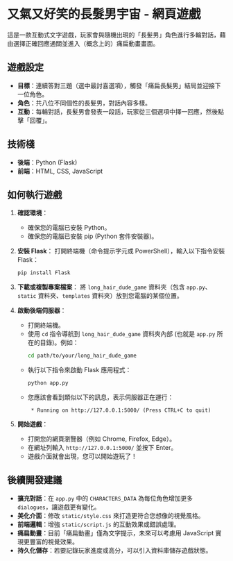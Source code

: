 # 又氣又好笑的長髮男宇宙 - 網頁遊戲

這是一款互動式文字遊戲，玩家會與隨機出現的「長髮男」角色進行多輪對話，藉由選擇正確回應通關並進入（概念上的）痛扁動畫畫面。

## 遊戲設定

- **目標**：連續答對三題（選中最討喜選項），觸發「痛扁長髮男」結局並迎接下一位角色。
- **角色**：共八位不同個性的長髮男，對話內容多樣。
- **互動**：每輪對話，長髮男會發表一段話，玩家從三個選項中擇一回應，然後點擊「回覆」。

## 技術棧

- **後端**：Python (Flask)
- **前端**：HTML, CSS, JavaScript

## 如何執行遊戲

1.  **確認環境**：
    *   確保您的電腦已安裝 Python。
    *   確保您的電腦已安裝 pip (Python 套件安裝器)。

2.  **安裝 Flask**：
    打開終端機（命令提示字元或 PowerShell），輸入以下指令安裝 Flask：
    ```bash
    pip install Flask
    ```

3.  **下載或複製專案檔案**：
    將 `long_hair_dude_game` 資料夾（包含 `app.py`、`static` 資料夾、`templates` 資料夾）放到您電腦的某個位置。

4.  **啟動後端伺服器**：
    *   打開終端機。
    *   使用 `cd` 指令導航到 `long_hair_dude_game` 資料夾內部 (也就是 `app.py` 所在的目錄)。例如：
        ```bash
        cd path/to/your/long_hair_dude_game
        ```
    *   執行以下指令來啟動 Flask 應用程式：
        ```bash
        python app.py
        ```
    *   您應該會看到類似以下的訊息，表示伺服器正在運行：
        ```
         * Running on http://127.0.0.1:5000/ (Press CTRL+C to quit)
        ```

5.  **開始遊戲**：
    *   打開您的網頁瀏覽器（例如 Chrome, Firefox, Edge）。
    *   在網址列輸入 `http://127.0.0.1:5000/` 並按下 Enter。
    *   遊戲介面就會出現，您可以開始遊玩了！

## 後續開發建議

- **擴充對話**：在 `app.py` 中的 `CHARACTERS_DATA` 為每位角色增加更多 `dialogues`，讓遊戲更有變化。
- **美化介面**：修改 `static/style.css` 來打造更符合您想像的視覺風格。
- **前端邏輯**：增強 `static/script.js` 的互動效果或錯誤處理。
- **痛扁動畫**：目前「痛扁動畫」僅為文字提示，未來可以考慮用 JavaScript 實現更豐富的視覺效果。
- **持久化儲存**：若要記錄玩家進度或高分，可以引入資料庫儲存遊戲狀態。 